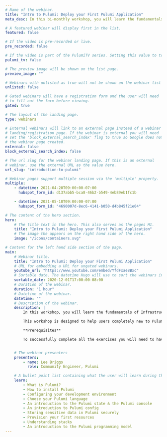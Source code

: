 ```yaml
---
# Name of the webinar.
title: "Intro to Pulumi: Deploy your First Pulumi Application"
meta_desc: In this bi-monthly workshop, you will learn the fundamentals of Infrastructure as Code through guided exercises using Pulumi's Cloud Engineering platform.

# A featured webinar will display first in the list.
featured: false

# If the video is pre-recorded or live.
pre_recorded: false

# If the video is part of the PulumiTV series. Setting this value to true will list the video in the "PulumiTV" section.
pulumi_tv: false

# The preview image will be shown on the list page.
preview_image: ""

# Webinars with unlisted as true will not be shown on the webinar list
unlisted: false

# Gated webinars will have a registration form and the user will need
# to fill out the form before viewing.
gated: true

# The layout of the landing page.
type: webinars

# External webinars will link to an external page instead of a webinar
# landing/registration page. If the webinar is external you will need
# set the 'block_external_search_index' flag to true so Google does not index
# the webinar page created.
external: false
block_external_search_index: false

# The url slug for the webinar landing page. If this is an external
# webinar, use the external URL as the value here.
url_slug: "introduction-to-pulumi"

# Webinar pages support multiple session via the 'multiple' property.
multiple:
    - datetime: 2021-04-20T09:00:00-07:00
      hubspot_form_id: d137abb5-bca8-46b2-b549-4eb89eb1fc1b

    - datetime: 2021-05-18T09:00:00-07:00
      hubspot_form_id: "4690007d-8ec6-4141-b050-d4b845f21e04"

# The content of the hero section.
hero:
    # The title text in the hero. This also serves as the pages H1.
    title: "Intro to Pulumi: Deploy your First Pulumi Application"
    # The image the appears on the right hand side of the hero.
    image: "/icons/containers.svg"

# Content for the left hand side section of the page.
main:
    # Webinar title.
    title: "Intro to Pulumi: Deploy your First Pulumi Application"
    # URL for embedding a URL for ungated webinars.
    youtube_url: "https://www.youtube.com/embed/YfdFxae8Bxc"
    # Sortable date. The datetime Hugo will use to sort the webinars in date order.
    sortable_date: 2020-12-01T17:00:00-08:00
    # Duration of the webinar.
    duration: "1 hour"
    # Datetime of the webinar.
    datetime: ""
    # Description of the webinar.
    description: |
        In this workshop, you will learn the fundamentals of Infrastructure as Code through a series of guided exercises using Pulumi's Cloud Engineering platform. You will be introduced to Pulumi, an infrastructure as code platform where you can use programming languages to provision modern cloud infrastructure.

        This workshop is designed to help users completely new to Pulumi become familiar with the core concepts needed to be effective with the Pulumi Infrastructure as Code platform. We will guide through the Pulumi platform with diagrams and a series of hands on exercises to help you understand the building blocks available in Pulumi.

        **Prerequisites**

        To successfully complete all the exercises you will need to have [Docker](https://docs.docker.com/get-docker/) installed on your machine. You can also install the [Pulumi CLI](/docs/get-started/install/) ahead of time, but we will walk you through the install process during the session.


    # The webinar presenters
    presenters:
        - name: Lee Briggs
          role: Community Engineer, Pulumi

    # A bullet point list containing what the user will learn during the webinar.
    learn:
        - What is Pulumi?
        - How to install Pulumi
        - Configuring your development environment
        - Choose your Pulumi language
        - An introduction to the Pulumi state & the Pulumi console
        - An introduction to Pulumi config
        - Storing sensitive data in Pulumi securely
        - Provision your first resources
        - Understanding stacks
        - An introduction to the Pulumi programming model
---
```

